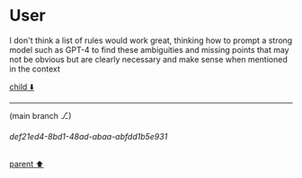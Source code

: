 # User

I don't think a list of rules would work great, thinking how to prompt a strong model such as GPT-4 to find these ambiguities and missing points that may not be obvious but are clearly necessary and make sense when mentioned in the context 

[child ⬇️](#def21ed4-8bd1-48ad-abaa-abfdd1b5e931)

---

(main branch ⎇)
###### def21ed4-8bd1-48ad-abaa-abfdd1b5e931
[parent ⬆️](#aaa259a8-4f58-45ef-a557-f83ed0d43060)
